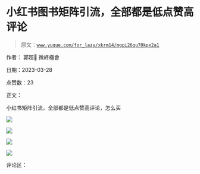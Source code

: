 # 小红书图书矩阵引流，全部都是低点赞高评论

> 原文：[`www.yuque.com/for_lazy/xkrm14/mgpi26gu70kpx2a1`](https://www.yuque.com/for_lazy/xkrm14/mgpi26gu70kpx2a1)

作者： 郭超💎 ‍微終極會

日期：2023-03-28

点赞数：23

正文：

小红书矩阵引流，全部都是低点赞高评论，怎么买

![](img/fae17d57844d85efeee8f47c9b85a246.png)  

![](img/d6276f4946db1af745ff0b1a8e723994.png)  

![](img/70f10f825237a5c828ccb42d0b1569c8.png)  

![](img/958ae2759b4220d7972cf4da194a4349.png)  

评论区：



